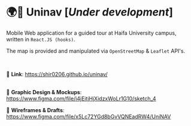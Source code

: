 # :earth_africa::round_pushpin: Uninav [*Under development*]

Mobile Web application for a guided tour at Haifa University campus, written in `React.JS (hooks)`.

The map is provided and manipulated via `OpenStreetMap` & `Leaflet` API's.

<br>


:round_pushpin: **Link**: https://shir0206.github.io/uninav/
<br><br>

:memo: **Graphic Design & Mockups**: https://www.figma.com/file/i4jEitjHjXidzxWoLr1G10/sketch_4

:memo: **Wireframes & Drafts**: https://www.figma.com/file/x5Lc72YGd8bGvVQNEadRW4/UniNAV


